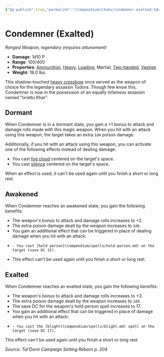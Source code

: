 ```yaml
---
{"dg-publish":true,"permalink":"/compendium/items/condemner-exalted-tdcsr/","tags":["compendium/src/5e/tdcsr","item/attunement/required","item/property/ammunition","item/property/heavy","item/property/loading","item/property/martial","item/property/two-handed","item/property/vestige","item/rarity/legendary","item/weapon/martial/ranged"]}
---
```


# Condemner (Exalted)
*Ranged Weapon, legendary (requires attunement)*  

- **Damage**: 1d10 P
- **Range**: 100/400
- **Properties**: [Ammunition](rules/item-properties.md#Ammunition), [Heavy](rules/item-properties.md#Heavy), [Loading](rules/item-properties.md#Loading), Martial, [Two-handed](rules/item-properties.md#Two-handed), [Vestige](rules/item-properties.md#Vestige)
- **Weight**: 18.0 lbs.

This shadow-touched [heavy crossbow](compendium/items/heavy-crossbow.md) once served as the weapon of choice for the legendary assassin Todora. Though few know this, Condemner is now in the possession of an equally infamous assassin named "Ixrattu Khar".

## Dormant

When Condemner is in a dormant state, you gain a +1 bonus to attack and damage rolls made with this magic weapon. When you hit with an attack using this weapon, the target takes an extra `1d4` poison damage.

Additionally, if you hit with an attack using this weapon, you can activate one of the following effects instead of dealing damage:

- You cast [fog cloud](compendium/spells/fog-cloud.md) centered on the target's space.  
- You cast [silence](compendium/spells/silence.md) centered on the target's space.  

When an effect is used, it can't be used again until you finish a short or long rest.

## Awakened

When Condemner reaches an awakened state, you gain the following benefits:

- The weapon's bonus to attack and damage rolls increases to +2.  
- The extra poison damage dealt by the weapon increases to `1d6`.  
- You gain an additional effect that can be triggered in place of dealing damage when you hit with an attack:  
-     - You cast [hold person](compendium/spells/hold-person.md) on the target (save DC 15).    
- This effect can't be used again until you finish a short or long rest.  

## Exalted

When Condemner reaches an exalted state, you gain the following benefits:

- The weapon's bonus to attack and damage rolls increases to +3.  
- The extra poison damage dealt by the weapon increases to `1d8`.  
- The save DC for the weapon's hold person spell increases to 17.  
- You gain an additional effect that can be triggered in place of damage when you hit with an attack:  
-     - You cast the [blight](compendium/spells/blight.md) spell on the target (save DC 17).    

This effect can't be used again until you finish a short or long rest.

*Source: Tal'Dorei Campaign Setting Reborn p. 204*